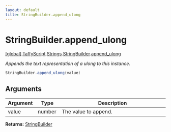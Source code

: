 ```yaml
---
layout: default
title: StringBuilder.append_ulong
---
```


# StringBuilder.append_ulong

[\[global\]]({{site.baseurl}}/docs/).[TaffyScript]({{site.baseurl}}/docs/TaffyScript/).[Strings]({{site.baseurl}}/docs/TaffyScript/Strings/).[StringBuilder]({{site.baseurl}}/docs/TaffyScript/Strings/StringBuilder/).[append_ulong]({{site.baseurl}}/docs/TaffyScript/Strings/StringBuilder/append_ulong/)

_Appends the text representation of a ulong to this instance._

```cs
StringBuilder.append_ulong(value)
```

## Arguments

<table>
  <col width="15%">
  <col width="15%">
  <thead>
    <tr>
      <th>Argument</th>
      <th>Type</th>
      <th>Description</th>
    </tr>
  </thead>
  <tbody>
    <tr>
      <td>value</td>
      <td>number</td>
      <td>The value to append.</td>
    </tr>
  </tbody>
</table>

**Returns:** [StringBuilder]({{site.baseurl}}/docs/TaffyScript/Strings/StringBuilder)
